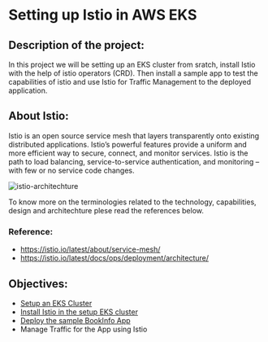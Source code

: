 # Setting up Istio in AWS EKS

## Description of the project:
In this project we will be setting up an EKS cluster from sratch, install Istio with the help of istio operators (CRD). Then install a sample app to test the capabilities of istio and use Istio for Traffic Management to the deployed application. 

## About Istio:
Istio is an open source service mesh that layers transparently onto existing distributed applications. Istio’s powerful features provide a uniform and more efficient way to secure, connect, and monitor services. Istio is the path to load balancing, service-to-service authentication, and monitoring – with few or no service code changes.

![istio-architechture](https://istio.io/latest/docs/ops/deployment/architecture/arch.svg)


To know more on the terminologies related to the technology, capabilities, design and architechture plese read the references below. 
### Reference:
- https://istio.io/latest/about/service-mesh/
- https://istio.io/latest/docs/ops/deployment/architecture/

## Objectives:

- [Setup an EKS Cluster](https://github.com/iamnst19/Istio_EKS_Terraform/blob/2c0c8bd19cd8266573d6dcf3dfccb8e2e01bdd4b)
- [Install Istio in the setup EKS cluster](https://github.com/iamnst19/Istio_EKS_Terraform/blob/2c0c8bd19cd8266573d6dcf3dfccb8e2e01bdd4b/cluster)
- [Deploy the sample BookInfo App](https://github.com/iamnst19/Istio_EKS_Terraform/blob/237da20bec7cb714603e1f535f71befbe3a5a73c/sample-app)
- Manage Traffic for the App using Istio


		




